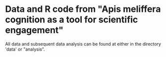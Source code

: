 # Data and R code from "Apis meliffera cognition as a tool for scientific engagement"

All data and subsequent data analysis can be found at either in the directory 'data' or "analysis". 
